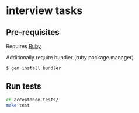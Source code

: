 # interview tasks

## Pre-requisites 

Requires [Ruby](https://www.ruby-lang.org/en/documentation/installation/)

Additionally require bundler (ruby package manager)
```sh
$ gem install bundler
```
## Run tests
```sh
cd acceptance-tests/  
make test  
```
